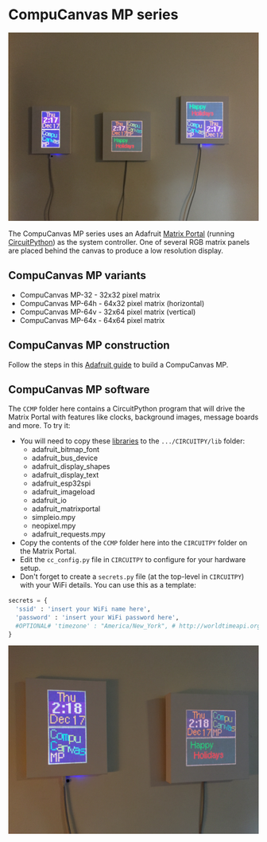 # CompuCanvas MP series

![CompuCanvasMPs](images/CompuCanvasMP-3.jpg)

The CompuCanvas MP series uses an Adafruit [Matrix Portal](https://www.adafruit.com/product/4745) (running [CircuitPython](https://circuitpython.org/)) as the system controller.  One of several RGB matrix panels are placed behind the canvas to produce a low resolution display.

## CompuCanvas MP variants
* CompuCanvas MP-32 - 32x32 pixel matrix
* CompuCanvas MP-64h - 64x32 pixel matrix (horizontal)
* CompuCanvas MP-64v - 32x64 pixel matrix (vertical)
* CompuCanvas MP-64x - 64x64 pixel matrix

## CompuCanvas MP construction
Follow the steps in this [Adafruit guide](https://learn.adafruit.com/use-an-art-canvas-to-diffuse-RGB-matrix) to build a CompuCanvas MP.

## CompuCanvas MP software 
The `CCMP` folder here contains a CircuitPython program that will drive the Matrix Portal with features like clocks, background images, message boards and more. To try it:

* You will need to copy these [libraries](https://circuitpython.org/libraries) to the `.../CIRCUITPY/lib` folder:
  * adafruit_bitmap_font
  * adafruit_bus_device
  * adafruit_display_shapes
  * adafruit_display_text
  * adafruit_esp32spi
  * adafruit_imageload
  * adafruit_io
  * adafruit_matrixportal
  * simpleio.mpy
  * neopixel.mpy
  * adafruit_requests.mpy  
* Copy the contents of the `CCMP` folder here into the `CIRCUITPY` folder on the Matrix Portal.
* Edit the `cc_config.py` file in `CIRCUITPY` to configure for your hardware setup.
* Don't forget to create a `secrets.py` file (at the top-level in `CIRCUITPY`) with your WiFi details. You can use this as a template:

```python
secrets = {
  'ssid' : 'insert your WiFi name here',
  'password' : 'insert your WiFi password here',
  #OPTIONAL# 'timezone' : "America/New_York", # http://worldtimeapi.org/timezones
}
```

![CompuCanvasMPs](images/CompuCanvasMP-4.jpg)
